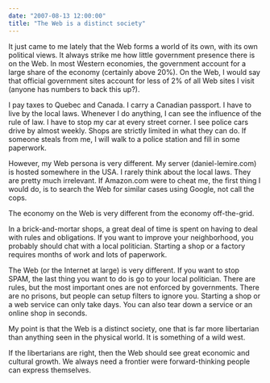 ```yaml
---
date: "2007-08-13 12:00:00"
title: "The Web is a distinct society"
---
```




It just came to me lately that the Web forms a world of its own, with its own political views. It always strike me how little government presence there is on the Web. In most Western economies, the government account for a large share of the economy (certainly above 20%). On the Web, I would say that official government sites account for less of 2% of all Web sites I visit (anyone has numbers to back this up?).

I pay taxes to Quebec and Canada. I carry a Canadian passport. I have to live by the local laws. Whenever I do anything, I can see the influence of the rule of law. I have to stop my car at every street corner. I see police cars drive by almost weekly. Shops are strictly limited in what they can do. If someone steals from me, I will walk to a police station and fill in some paperwork.

However, my Web persona is very different. My server (daniel-lemire.com) is hosted somewhere in the USA. I rarely think about the local laws. They are pretty much irrelevant. If Amazon.com were to cheat me, the first thing I would do, is to search the Web for similar cases using Google, not call the cops.

The economy on the Web is very different from the economy off-the-grid. 

In a brick-and-mortar shops, a great deal of time is spent on having to deal with rules and obligations. If you want to improve your neighborhood, you probably should chat with a local politician. Starting a shop or a factory requires months of work and lots of paperwork.

The Web (or the Internet at large) is very different. If you want to stop SPAM, the last thing you want to do is go to your local politician. There are rules, but the most important ones are not enforced by governments. There are no prisons, but people can setup filters to ignore you. Starting a shop or a web service can only take days. You can also tear down a service or an online shop in seconds.

My point is that the Web is a distinct society, one that is far more libertarian than anything seen in the physical world. It is something of a wild west.

If the libertarians are right, then the Web should see great economic and cultural growth. We always need a frontier were forward-thinking people can express themselves.


